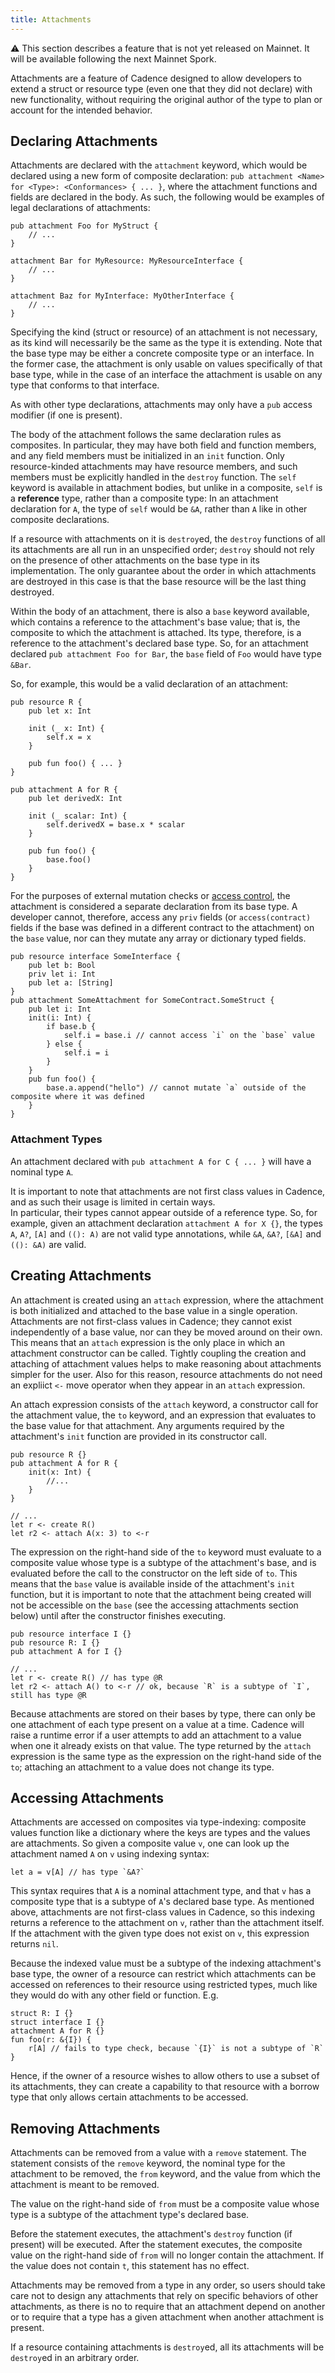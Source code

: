 ```yaml
---
title: Attachments
---
```


<Callout type="warning">
⚠️  This section describes a feature that is not yet released on Mainnet. 
It will be available following the next Mainnet Spork. 
</Callout>

Attachments are a feature of Cadence designed to allow developers to extend a struct or resource type 
(even one that they did not declare) with new functionality,
without requiring the original author of the type to plan or account for the intended behavior. 

## Declaring Attachments

Attachments are declared with the `attachment` keyword, which would be declared using a new form of composite declaration:
`pub attachment <Name> for <Type>: <Conformances> { ... }`, where the attachment functions and fields are declared in the body. 
As such, the following would be examples of legal declarations of attachments:

```cadence
pub attachment Foo for MyStruct {
    // ...
}

attachment Bar for MyResource: MyResourceInterface {
    // ...
}

attachment Baz for MyInterface: MyOtherInterface {
    // ...
}
```

Specifying the kind (struct or resource) of an attachment is not necessary, as its kind will necessarily be the same as the type it is extending. 
Note that the base type may be either a concrete composite type or an interface.
In the former case, the attachment is only usable on values specifically of that base type, 
while in the case of an interface the attachment is usable on any type that conforms to that interface. 

As with other type declarations, attachments may only have a `pub` access modifier (if one is present). 

The body of the attachment follows the same declaration rules as composites. 
In particular, they may have both field and function members,
and any field members must be initialized in an `init` function. 
Only resource-kinded attachments may have resource members, 
and such members must be explicitly handled in the `destroy` function. 
The `self` keyword is available in attachment bodies, but unlike in a composite, 
`self` is a **reference** type, rather than a composite type: 
In an attachment declaration for `A`, the type of `self` would be `&A`, rather than `A` like in other composite declarations.

If a resource with attachments on it is `destroy`ed, the `destroy` functions of all its attachments are all run in an unspecified order; 
`destroy` should not rely on the presence of other attachments on the base type in its implementation. 
The only guarantee about the order in which attachments are destroyed in this case is that the base resource will be the last thing destroyed. 

Within the body of an attachment, there is also a `base` keyword available, 
which contains a reference to the attachment's base value; 
that is, the composite to which the attachment is attached.
Its type, therefore, is a reference to the attachment's declared base type.
So, for an attachment declared `pub attachment Foo for Bar`, the `base` field of `Foo` would have type `&Bar`.

So, for example, this would be a valid declaration of an attachment:

```
pub resource R {
    pub let x: Int

    init (_ x: Int) {
        self.x = x
    }

    pub fun foo() { ... }
}

pub attachment A for R {
    pub let derivedX: Int 

    init (_ scalar: Int) {
        self.derivedX = base.x * scalar
    }

    pub fun foo() {
        base.foo()
    }
}

```

For the purposes of external mutation checks or [access control](/cadence/language/access-control), 
the attachment is considered a separate declaration from its base type. 
A developer cannot, therefore, access any `priv` fields 
(or `access(contract)` fields if the base was defined in a different contract to the attachment)
on the `base` value, nor can they mutate any array or dictionary typed fields.

```cadence
pub resource interface SomeInterface {
    pub let b: Bool
    priv let i: Int
    pub let a: [String]
}
pub attachment SomeAttachment for SomeContract.SomeStruct { 
    pub let i: Int
    init(i: Int) {
        if base.b {
            self.i = base.i // cannot access `i` on the `base` value
        } else {
            self.i = i
        }
    }
    pub fun foo() {
        base.a.append("hello") // cannot mutate `a` outside of the composite where it was defined
    }
}
```

### Attachment Types

An attachment declared with `pub attachment A for C { ... }` will have a nominal type `A`.

It is important to note that attachments are not first class values in Cadence, and as such their usage is limited in certain ways.  
In particular, their types cannot appear outside of a reference type. 
So, for example, given an  attachment declaration `attachment A for X {}`, the types `A`, `A?`, `[A]` and `((): A)` are not valid type annotations, 
while `&A`, `&A?`, `[&A]` and `((): &A)` are valid. 

## Creating Attachments

An attachment is created using an `attach` expression, 
where the attachment is both initialized and attached to the base value in a single operation. 
Attachments are not first-class values in Cadence; they cannot exist independently of a base value, 
nor can they be moved around on their own. 
This means that an `attach` expression is the only place in which an attachment constructor can be called. 
Tightly coupling the creation and attaching of attachment values helps to make reasoning about attachments simpler for the user. 
Also for this reason, resource attachments do not need an expliict `<-` move operator when they appear in an `attach` expression. 

An attach expression consists of the `attach` keyword, a constructor call for the attachment value, 
the `to` keyword, and an expression that evaluates to the base value for that attachment. 
Any arguments required by the attachment's `init` function are provided in its constructor call. 

```cadence
pub resource R {}
pub attachment A for R {
    init(x: Int) {
        //...
    }
}

// ...
let r <- create R()
let r2 <- attach A(x: 3) to <-r
```

The expression on the right-hand side of the `to` keyword must evaluate to a composite value whose type is a subtype of the attachment's base, 
and is evaluated before the call to the constructor on the left side of `to`. 
This means that the `base` value is available inside of the attachment's `init` function,
but it is important to note that the attachment being created will not be accessible on the `base` 
(see the accessing attachments section below) until after the constructor finishes executing. 


```cadence
pub resource interface I {}
pub resource R: I {}
pub attachment A for I {}

// ...
let r <- create R() // has type @R
let r2 <- attach A() to <-r // ok, because `R` is a subtype of `I`, still has type @R
```

Because attachments are stored on their bases by type, there can only be one attachment of each type present on a value at a time.
Cadence will raise a runtime error if a user attempts to add an attachment to a value when one it already exists on that value.
The type returned by the `attach` expression is the same type as the expression on the right-hand side of the `to`; 
attaching an attachment to a value does not change its type. 

## Accessing Attachments

Attachments are accessed on composites via type-indexing: 
composite values function like a dictionary where the keys are types and the values are attachments. 
So given a composite value `v`, one can look up the attachment named `A` on `v` using indexing syntax:

```cadence
let a = v[A] // has type `&A?`
```

This syntax requires that `A` is a nominal attachment type,
and that `v` has a composite type that is a subtype of `A`'s declared base type. 
As mentioned above, attachments are not first-class values in Cadence, 
so this indexing returns a reference to the attachment on `v`, rather than the attachment itself. 
If the attachment with the given type does not exist on `v`, this expression returns `nil`. 

Because the indexed value must be a subtype of the indexing attachment's base type,
the owner of a resource can restrict which attachments can be accessed on references to their resource using restricted types, 
much like they would do with any other field or function. E.g.

```cadence
struct R: I {}
struct interface I {}
attachment A for R {}
fun foo(r: &{I}) {
    r[A] // fails to type check, because `{I}` is not a subtype of `R`
}
```

Hence, if the owner of a resource wishes to allow others to use a subset of its attachments, 
they can create a capability to that resource with a borrow type that only allows certain attachments to be accessed. 

## Removing Attachments

Attachments can be removed from a value with a `remove` statement. 
The statement consists of the `remove` keyword, the nominal type for the attachment to be removed, 
the `from` keyword, and the value from which the attachment is meant to be removed. 

The value on the right-hand side of `from` must be a composite value whose type is a subtype of the attachment type's declared base. 

Before the statement executes, the attachment's `destroy` function (if present) will be executed. 
After the statement executes, the composite value on the right-hand side of `from` will no longer contain the attachment.
If the value does not contain `t`, this statement has no effect. 

Attachments may be removed from a type in any order,
so users should take care not to design any attachments that rely on specific behaviors of other attachments, 
as there is no to require that an attachment depend on another or to require that a type has a given attachment when another attachment is present. 

If a resource containing attachments is `destroy`ed, all its attachments will be `destroy`ed in an arbitrary order. 
